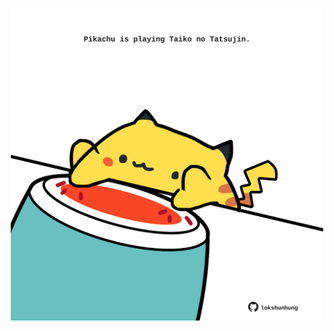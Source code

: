 <!-- built at 13/02/2025, 06:00:40 UTC -->
<p align="center">
  <img width="500" height="500" src="./ReadmeImage.svg">
</p>

